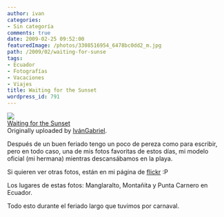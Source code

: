 ```yaml
---
author: ivan
categories:
- Sin categoría
comments: true
date: 2009-02-25 09:52:00
featuredImage: /photos/3308516954_6478bc0dd2_m.jpg
path: /2009/02/waiting-for-sunse
tags:
- Ecuador
- Fotografías
- Vacaciones
- Viajes
title: Waiting for the Sunset
wordpress_id: 791
---
```


[![](https://farm4.static.flickr.com/3597/3308516954_6478bc0dd2_m.jpg)](https://www.flickr.com/photos/ivangabriel/3308516954/)  
 [Waiting for the Sunset](https://www.flickr.com/photos/ivangabriel/3308516954/)  
 Originally uploaded by [IvánGabriel](https://www.flickr.com/people/ivangabriel/).

Después de un buen feriado tengo un poco de pereza como para escribir, pero en todo caso, una de mis fotos favoritas de estos días, mi modelo oficial (mi hermana) mientras descansábamos en la playa.

Si quieren ver otras fotos, están en mi página de [flickr](https://www.flickr.com/people/ivangabriel/) :P

Los lugares de estas fotos: Manglaralto, Montañita y Punta Carnero en Ecuador.

Todo esto durante el feriado largo que tuvimos por carnaval.